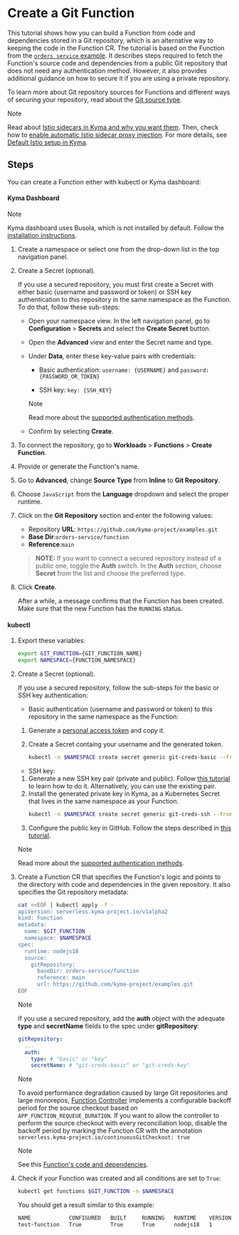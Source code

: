 # Create a Git Function

This tutorial shows how you can build a Function from code and dependencies stored in a Git repository, which is an alternative way to keeping the code in the Function CR. The tutorial is based on the Function from the [`orders service` example](https://github.com/kyma-project/examples/tree/main/orders-service). It describes steps required to fetch the Function's source code and dependencies from a public Git repository that does not need any authentication method. However, it also provides additional guidance on how to secure it if you are using a private repository.

To learn more about Git repository sources for Functions and different ways of securing your repository, read about the [Git source type](../technical-reference/07-40-git-source-type.md).

> [!NOTE]
> Read about [Istio sidecars in Kyma and why you want them](https://kyma-project.io/docs/kyma/latest/01-overview/service-mesh/smsh-03-istio-sidecars-in-kyma/). Then, check how to [enable automatic Istio sidecar proxy injection](https://kyma-project.io/docs/kyma/latest/04-operation-guides/operations/smsh-01-istio-enable-sidecar-injection/). For more details, see [Default Istio setup in Kyma](https://kyma-project.io/docs/kyma/latest/01-overview/service-mesh/smsh-02-default-istio-setup-in-kyma/).

## Steps

You can create a Function either with kubectl or Kyma dashboard:

<!-- tabs:start -->

#### **Kyma Dashboard**

> [!NOTE]
> Kyma dashboard uses Busola, which is not installed by default. Follow the [installation instructions](https://github.com/kyma-project/busola/blob/main/docs/install-kyma-dashboard-manually.md).

1. Create a namespace or select one from the drop-down list in the top navigation panel.

2. Create a Secret (optional).

    If you use a secured repository, you must first create a Secret with either basic (username and password or token) or SSH key authentication to this repository in the same namespace as the Function. To do that, follow these sub-steps:

    - Open your namespace view. In the left navigation panel, go to **Configuration** > **Secrets** and select the **Create Secret** button.

    - Open the **Advanced** view and enter the Secret name and type.

    - Under **Data**, enter these key-value pairs with credentials:

        - Basic authentication: `username: {USERNAME}` and `password: {PASSWORD_OR_TOKEN}`

        - SSH key: `key: {SSH_KEY}`

        > [!NOTE]
        > Read more about the [supported authentication methods](../technical-reference/07-40-git-source-type.md).

    - Confirm by selecting **Create**.

3. To connect the repository, go to **Workloads** > **Functions** > **Create Function**.

4. Provide or generate the Function's name. 

5. Go to **Advanced**, change **Source Type** from **Inline** to **Git Repository**.
   
6. Choose `JavaScript` from the **Language** dropdown and select the proper runtime.

7. Click on the **Git Repository** section and enter the following values:
   - Repository **URL**: `https://github.com/kyma-project/examples.git`
   - **Base Dir**:`orders-service/function`
   - **Reference**:`main`

    > **NOTE:** If you want to connect a secured repository instead of a public one, toggle the **Auth** switch. In the **Auth** section, choose **Secret** from the list and choose the preferred type.
8. Click **Create**.

    After a while, a message confirms that the Function has been created.
    Make sure that the new Function has the `RUNNING` status.

#### **kubectl**

1. Export these variables:

    ```bash
    export GIT_FUNCTION={GIT_FUNCTION_NAME}
    export NAMESPACE={FUNCTION_NAMESPACE}
    ```

2. Create a Secret (optional).

    If you use a secured repository, follow the sub-steps for the basic or SSH key authentication:

    - Basic authentication (username and password or token) to this repository in the same namespace as the Function:
  
    1. Generate a [personal access token](https://docs.github.com/en/authentication/keeping-your-account-and-data-secure/managing-your-personal-access-tokens#creating-a-personal-access-token-classic) and copy it. 
    2. Create a Secret containg your username and the generated token.

       ```bash
       kubectl -n $NAMESPACE create secret generic git-creds-basic --from-literal=username={GITHUB_USERNAME} --from-literal=password={GENERATED_PERSONAL_TOKEN}
       ```

    - SSH key:

    1. Generate a new SSH key pair (private and public). Follow [this tutorial](https://docs.github.com/en/authentication/connecting-to-github-with-ssh/generating-a-new-ssh-key-and-adding-it-to-the-ssh-agent) to learn how to do it. Alternatively, you can use the existing pair. 
    2. Install the generated private key in Kyma, as a Kubernetes Secret that lives in the same namespace as your Function.
       ```bash
       kubectl -n $NAMESPACE create secret generic git-creds-ssh --from-file=key={PATH_TO_THE_FILE_WITH_PRIVATE_KEY}
       ```
    3. Configure the public key in GitHub. Follow the steps described in [this tutorial](https://docs.github.com/en/authentication/connecting-to-github-with-ssh/adding-a-new-ssh-key-to-your-github-account). 

    > [!NOTE]
    > Read more about the [supported authentication methods](../technical-reference/07-40-git-source-type.md).

3. Create a Function CR that specifies the Function's logic and points to the directory with code and dependencies in the given repository. It also specifies the Git repository metadata:

   ```bash
   cat <<EOF | kubectl apply -f -
   apiVersion: serverless.kyma-project.io/v1alpha2
   kind: Function
   metadata:
     name: $GIT_FUNCTION
     namespace: $NAMESPACE
   spec:
     runtime: nodejs18
     source:
       gitRepository:
         baseDir: orders-service/function
         reference: main
         url: https://github.com/kyma-project/examples.git
   EOF
   ```

    > [!NOTE]
    > If you use a secured repository, add the **auth** object with the adequate **type** and **secretName** fields to the spec under **gitRepository**:

    ```yaml
    gitRepository:
      ...
      auth:
        type: # "basic" or "key"
        secretName: # "git-creds-basic" or "git-creds-key"
    ```
   
    > [!NOTE]
    > To avoid performance degradation caused by large Git repositories and large monorepos, [Function Controller](../resources/06-10-function-cr.md#related-resources-and-components) implements a configurable backoff period for the source checkout based on `APP_FUNCTION_REQUEUE_DURATION`. If you want to allow the controller to perform the source checkout with every reconciliation loop, disable the backoff period by marking the Function CR with the annotation `serverless.kyma-project.io/continuousGitCheckout: true`

    > [!NOTE]
    > See this [Function's code and dependencies](https://github.com/kyma-project/examples/tree/main/orders-service/function).

4. Check if your Function was created and all conditions are set to `True`:

    ```bash
    kubectl get functions $GIT_FUNCTION -n $NAMESPACE
    ```

    You should get a result similar to this example:

    ```bash
    NAME            CONFIGURED   BUILT     RUNNING   RUNTIME    VERSION   AGE
    test-function   True         True      True      nodejs18   1         96s
    ```

<!-- tabs:end -->